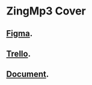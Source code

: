 # ZingMp3 Cover
## [Figma](https://www.figma.com/file/tuDKGsbXv0jggyBbZBJXe0/ZingMP3?type=design&node-id=0%3A1&mode=design&t=zevAaapEifervj2n-1).
## [Trello](https://trello.com/invite/b/rm7nNasw/ATTI67ff78b6ce363a068ac18a6db2c09873EB0864FF/zingmp3).
## [Document]([https://pages.github.com/](https://docs.google.com/document/d/1kZVGEdYe-KthS5TB2rk9istIdao2uwsu3EoGhOalM5E/edit?usp=sharing)https://docs.google.com/document/d/1kZVGEdYe-KthS5TB2rk9istIdao2uwsu3EoGhOalM5E/edit?usp=sharing).
